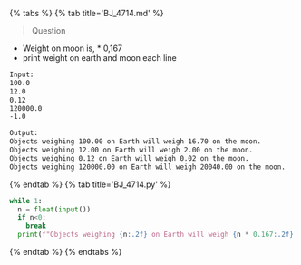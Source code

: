 {% tabs %}
{% tab title='BJ_4714.md' %}

> Question

* Weight on moon is, * 0,167
* print weight on earth and moon each line

```txt
Input:
100.0
12.0
0.12
120000.0
-1.0

Output:
Objects weighing 100.00 on Earth will weigh 16.70 on the moon.
Objects weighing 12.00 on Earth will weigh 2.00 on the moon.
Objects weighing 0.12 on Earth will weigh 0.02 on the moon.
Objects weighing 120000.00 on Earth will weigh 20040.00 on the moon.
```

{% endtab %}
{% tab title='BJ_4714.py' %}

```py
while 1:
  n = float(input())
  if n<0:
    break
  print(f"Objects weighing {n:.2f} on Earth will weigh {n * 0.167:.2f} on the moon.")
```

{% endtab %}
{% endtabs %}
